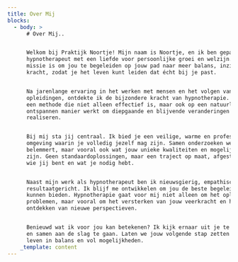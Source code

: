 ```yaml
---
title: Over Mij
blocks:
  - body: >
      # Over Mij..


      Welkom bij Praktijk Noortje! Mijn naam is Noortje, en ik ben gepassioneerd
      hypnotherapeut met een liefde voor persoonlijke groei en welzijn. Mijn
      missie is om jou te begeleiden op jouw pad naar meer balans, inzicht en
      kracht, zodat je het leven kunt leiden dat écht bij je past.


      Na jarenlange ervaring in het werken met mensen en het volgen van diverse
      opleidingen, ontdekte ik de bijzondere kracht van hypnotherapie. Het is
      een methode die niet alleen effectief is, maar ook op een natuurlijke en
      ontspannen manier werkt om diepgaande en blijvende veranderingen te
      realiseren.


      Bij mij sta jij centraal. Ik bied je een veilige, warme en professionele
      omgeving waarin je volledig jezelf mag zijn. Samen onderzoeken we wat jou
      belemmert, maar vooral ook wat jouw unieke kwaliteiten en mogelijkheden
      zijn. Geen standaardoplossingen, maar een traject op maat, afgestemd op
      wie jij bent en wat je nodig hebt.


      Naast mijn werk als hypnotherapeut ben ik nieuwsgierig, empathisch en
      resultaatgericht. Ik blijf me ontwikkelen om jou de beste begeleiding te
      kunnen bieden. Hypnotherapie gaat voor mij niet alleen om het oplossen van
      problemen, maar vooral om het versterken van jouw veerkracht en het
      ontdekken van nieuwe perspectieven.


      Benieuwd wat ik voor jou kan betekenen? Ik kijk ernaar uit je te ontmoeten
      en samen aan de slag te gaan. Laten we jouw volgende stap zetten naar een
      leven in balans en vol mogelijkheden.
    _template: content
---
```


